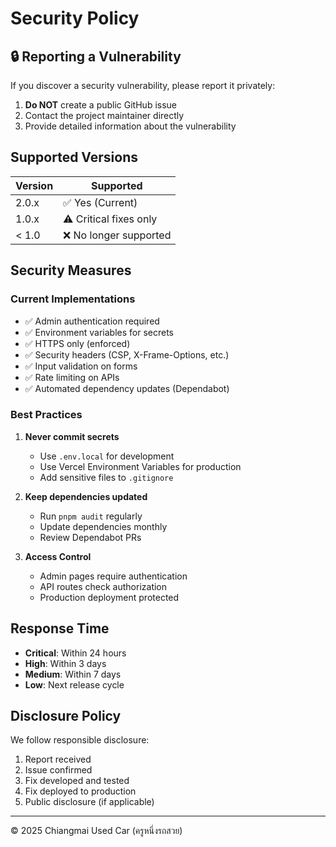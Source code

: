 # Security Policy

## 🔒 Reporting a Vulnerability

If you discover a security vulnerability, please report it privately:

1. **Do NOT** create a public GitHub issue
2. Contact the project maintainer directly
3. Provide detailed information about the vulnerability

## Supported Versions

| Version | Supported          |
| ------- | ------------------ |
| 2.0.x   | ✅ Yes (Current)   |
| 1.0.x   | ⚠️ Critical fixes only |
| < 1.0   | ❌ No longer supported |

## Security Measures

### Current Implementations

- ✅ Admin authentication required
- ✅ Environment variables for secrets
- ✅ HTTPS only (enforced)
- ✅ Security headers (CSP, X-Frame-Options, etc.)
- ✅ Input validation on forms
- ✅ Rate limiting on APIs
- ✅ Automated dependency updates (Dependabot)

### Best Practices

1. **Never commit secrets**
   - Use `.env.local` for development
   - Use Vercel Environment Variables for production
   - Add sensitive files to `.gitignore`

2. **Keep dependencies updated**
   - Run `pnpm audit` regularly
   - Update dependencies monthly
   - Review Dependabot PRs

3. **Access Control**
   - Admin pages require authentication
   - API routes check authorization
   - Production deployment protected

## Response Time

- **Critical**: Within 24 hours
- **High**: Within 3 days
- **Medium**: Within 7 days
- **Low**: Next release cycle

## Disclosure Policy

We follow responsible disclosure:
1. Report received
2. Issue confirmed
3. Fix developed and tested
4. Fix deployed to production
5. Public disclosure (if applicable)

---

© 2025 Chiangmai Used Car (ครูหนึ่งรถสวย)
